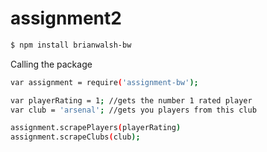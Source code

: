 # assignment2

```sh
$ npm install brianwalsh-bw
```

Calling the package
```sh
var assignment = require('assignment-bw');

var playerRating = 1; //gets the number 1 rated player
var club = 'arsenal'; //gets you players from this club

assignment.scrapePlayers(playerRating)
assignment.scrapeClubs(club);
```

